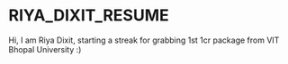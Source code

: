 # RIYA_DIXIT_RESUME
Hi, I am Riya Dixit, starting a streak for grabbing 1st 1cr package from VIT Bhopal University :)

